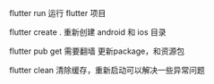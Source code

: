 flutter run 
运行 flutter 项目

flutter create .
重新创建 android 和 ios 目录

flutter pub get 需要翻墙
更新package，和资源包

flutter clean
清除缓存，重新启动可以解决一些异常问题